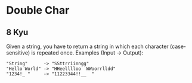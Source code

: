 # Double Char
## 8 Kyu

Given a string, you have to return a string in which each character (case-sensitive) is repeated once.
Examples (Input -> Output):

```
"String"      -> "SSttrriinngg"
"Hello World" -> "HHeelllloo  WWoorrlldd"
"1234!_ "     -> "11223344!!__  "
```